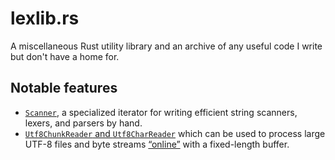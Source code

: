 # lexlib.rs

A miscellaneous Rust utility library and an archive of any useful code I write
but don't have a home for.

## Notable features

* [`Scanner`](src/text/scanner.rs), a specialized iterator for writing efficient
  string scanners, lexers, and parsers by hand.
* [`Utf8ChunkReader` and `Utf8CharReader`](src/io/utf8.rs) which can be used to
  process large UTF-8 files and byte streams
  [“online”](https://en.wikipedia.org/wiki/Online_algorithm) with a fixed-length
  buffer.